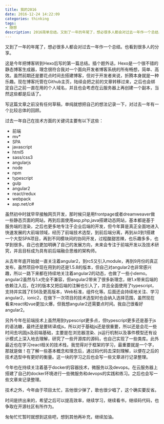 ```yaml
---
title: 我的2016
date: 2016-12-24 14:22:09
categories: thinking
tags:
- 随想
description: 2016简单总结。又到了一年的年尾了，想必很多人都会对过去一年作一个总结。也看到很多人的分享。
---
```

又到了一年的年尾了，想必很多人都会对过去一年作一个总结。也看到很多人的分享。

这是今年把博客转到Hexo后写的第一篇总结。插个题外话，Hexo是一个很不错的静态博客生成器，理念很符合我对一个面向开发者博客系统的所有畅想，简单、高效。虽然前期还是要花点时间去搭建博客，但对于开发者来说，折腾本身就是一种乐趣。现在博客托管在Github主页，陆续会把之前的文章转移过来，之后也会绑定自己之前一直在用的个人域名，并且也会考虑在云服务器上再创建一个副本，当然这些都是后话了。

写这篇文章之前没有任何草稿，单纯就想把自己的想法记录一下，对过去一年有一个比较总体的回顾。

过去一年自己在技术方面的关键词主要有以下这些：
- 前端
- mv*
- SPA
- javascript
- html5
- sass/css3
- angularjs
- node
- npm
- typescript
- gulp
- angular2
- react/redux
- webpack
- asp.net/c#

虽然初中时就早早接触网页开发，那时候只是用frontpage或者dreamweaver做一些静态页面的网站，再到后面使用asp,php,java搭建动态网站，基本都是基于服务端的渲染，之后也更多地专注于企业后端的开发，但今年算是真正全面地进入快速发展的大前端领域，经历了前端技术选型，到前后端分离，再到从0到1搭建一个大型SPA项目，再到不同模块间的协同开发，过程酸甜苦辣，也乐趣多多，也学到很多。自己也更加明确了自己的发展方向，未来会专注于前端开发以及技术研究，并且目标成为具有前后端融合思维的架构师。

从去年年底开始就一直关注着angular2，到rc5又引入module，再到9月份的真正发布，虽然项目中现在用到的还是1.5.8的版本，但自己对angular2也非常感兴趣，所以一路下来都在持续地关注着angular2的动态，也做了一些小demo。angular2虽然与1.x完全不兼容，但angular2带来了很多新理念，继1.x带来后端的依赖注入后，在2的版本又把后端的注解也引入了，并且全面使用了typescript，支持并实践了ES6及更高版本，Web标准，组件化等。后面还会持续地关注、学习angular2，ionic2，在做下一次项目的技术选型时也会纳入选择范围，虽然现在看来react和vue更加火爆，但我想angular2还需要点时间。我自己很看好angular2。

另外今年在前端技术上虽然用到typescript更多点，但typescript更多还是基于js的语法糖，最终还是要转译成js，所以对于基础js还是很重要，所以还是会花一些时间去巩固js及前端基础，主要是在浏览器渲染、js运行机制以及事件模型还有设计模式上深入地去理解，研究了一些开源库的源码，也自己实现了一些类库。此外最近也在学习react相关的技术栈，我觉得对于框架的学习，最重要就是一个字，那就是做！在了解一些基本概念和理念后，通过码代码去深刻理解，以便在之后的技术选型中有更好的衡量。这一块的学习之后也会写一些文章进行记录整理。

今年也在持续关注着基于docker的容器技术，微服务以及devops。在云服务器上搭建了自己的docker环境进行一些微服务和devops的实践和练习。之后也会写一些文章来记录整理。

技术之外，今年由于项目太忙，吉他很少弹了，歌也很少唱了，这个确实要反省。

时间是挤出来的，希望之后可以提高效率，继续学习，继续看书，继续码代码，也争取在开源社区有所作为。

匆匆忙忙暂时就想到这些吧，想到其他再补充，继续加油。